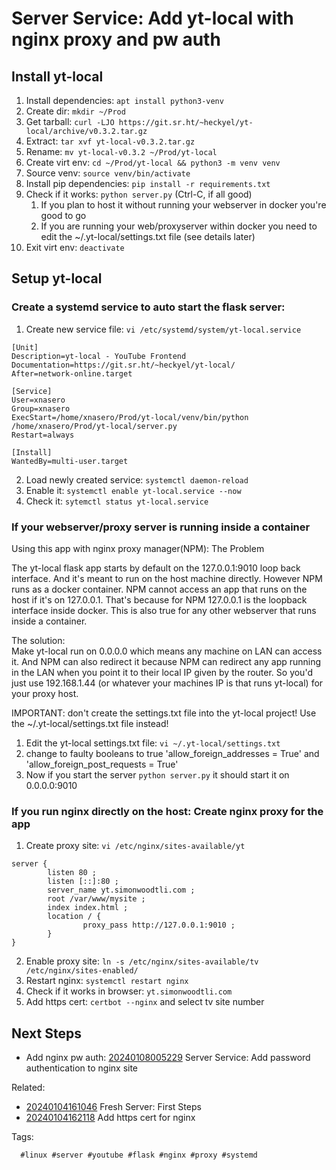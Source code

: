 # Server Service: Add yt-local with nginx proxy and pw auth

## Install yt-local

1. Install dependencies: `apt install python3-venv`
1. Create dir: `mkdir ~/Prod`
1. Get tarball: `curl -LJO https://git.sr.ht/~heckyel/yt-local/archive/v0.3.2.tar.gz`
1. Extract: `tar xvf yt-local-v0.3.2.tar.gz`
1. Rename: `mv yt-local-v0.3.2 ~/Prod/yt-local`
1. Create virt env: `cd ~/Prod/yt-local && python3 -m venv venv`
1. Source venv: `source venv/bin/activate`
1. Install pip dependencies: `pip install -r requirements.txt`
1. Check if it works: `python server.py` (Ctrl-C, if all good)
    1. If you plan to host it without running your webserver in docker you're good to go
    1. If you are running your web/proxyserver within docker you need to edit the ~/.yt-local/settings.txt file (see details later)
1. Exit virt env: `deactivate`

## Setup yt-local

### Create a systemd service to auto start the flask server:

1. Create new service file: `vi /etc/systemd/system/yt-local.service`

```
[Unit]
Description=yt-local - YouTube Frontend
Documentation=https://git.sr.ht/~heckyel/yt-local/
After=network-online.target

[Service]
User=xnasero
Group=xnasero
ExecStart=/home/xnasero/Prod/yt-local/venv/bin/python /home/xnasero/Prod/yt-local/server.py
Restart=always

[Install]
WantedBy=multi-user.target
```

2. Load newly created service: `systemctl daemon-reload`
2. Enable it: `systemctl enable yt-local.service --now`
2. Check it: `sytemctl status yt-local.service`

### If your webserver/proxy server is running inside a container

Using this app with nginx proxy manager(NPM): The Problem

The yt-local flask app starts by default on the 127.0.0.1:9010 loop back
interface. And it's meant to run on the host machine directly. However NPM runs
as a docker container. NPM cannot access an app that runs on the host if it's
on 127.0.0.1. That's because for NPM 127.0.0.1 is the loopback interface inside
docker. This is also true for any other webserver that runs inside a container.

The solution:  
Make yt-local run on 0.0.0.0 which means any machine on LAN can access it. And
NPM can also redirect it because NPM can redirect any app running in the LAN
when you point it to their local IP given by the router. So you'd just use
192.168.1.44 (or whatever your machines IP is that runs yt-local) for your
proxy host.

IMPORTANT: don't create the settings.txt file into the yt-local project! Use the ~/.yt-local/settings.txt file instead!

1. Edit the yt-local settings.txt file: `vi ~/.yt-local/settings.txt`
1. change to faulty booleans to true 'allow_foreign_addresses = True' and 'allow_foreign_post_requests = True'
1. Now if you start the server `python server.py` it should start it on 0.0.0.0:9010

### If you run nginx directly on the host: Create nginx proxy for the app

1. Create proxy site: `vi /etc/nginx/sites-available/yt`

```
server {
        listen 80 ;
        listen [::]:80 ;
        server_name yt.simonwoodtli.com ;
        root /var/www/mysite ;
        index index.html ;
        location / {
                proxy_pass http://127.0.0.1:9010 ;
        }
}
```

2. Enable proxy site: `ln -s /etc/nginx/sites-available/tv /etc/nginx/sites-enabled/`
2. Restart nginx: `systemctl restart nginx`
2. Check if it works in browser: `yt.simonwoodtli.com`
2. Add https cert: `certbot --nginx` and select tv site number

## Next Steps

* Add nginx pw auth: [20240108005229](/20240108005229/) Server Service: Add password authentication to nginx site

Related:

* [20240104161046](/20240104161046/) Fresh Server: First Steps
* [20240104162118](/20240104162118/) Add https cert for nginx

Tags:

      #linux #server #youtube #flask #nginx #proxy #systemd
